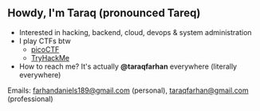 ## Howdy, I'm Taraq (pronounced Tareq)

- Interested in hacking, backend, cloud, devops & system administration
- I play CTFs btw
  - [picoCTF](https://play.picoctf.org/users/taraqfarhan)
  - [TryHackMe](https://tryhackme.com/p/taraqfarhan)
- How to reach me? It's actually **@taraqfarhan** everywhere (literally everywhere)

Emails: [farhandaniels189@gmail.com](https://mail.google.com/mail/?view=cm&fs=1&to=farhandaniels189@gmail.com) (personal), [taraqfarhan@gmail.com](https://mail.google.com/mail/?view=cm&fs=1&to=taraqfarhan@gmail.com) (professional)
